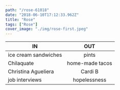 ```yaml
---
path: "/rose-61018"
date: "2018-06-10T17:12:33.962Z"
title: "Rose"
tags: ["Rose"]
cover_image: "./img/rose-first.jpeg"
---
```



| IN            | OUT           | 
| ------------- |:-------------:| 
| ice cream sandwiches  | pints | 
| Chilaquate      | home-made tacos     |  
| Christina Agueliera | Cardi B     | 
| job interviews | hopelessness      | 


